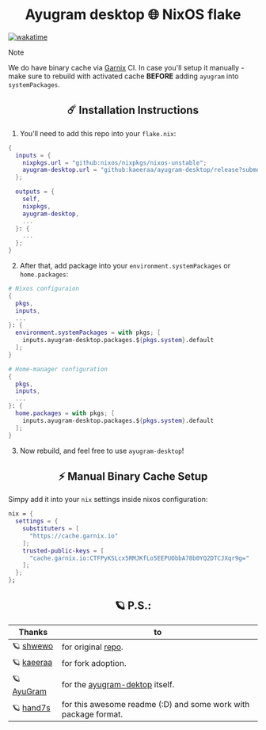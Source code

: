 <h1 align=center>Ayugram desktop 🌐 NixOS flake</h1>

[![wakatime](https://wakatime.com/badge/github/kaeeraa/ayugram-desktop.svg)](https://wakatime.com/badge/github/kaeeraa/ayugram-desktop)

> [!NOTE]
> We do have binary cache via [Garnix](https://garnix.io/) CI. In case you'll setup it manually - make sure to rebuild with activated cache **BEFORE** adding `ayugram` into `systemPackages`.

<h2 align=center>☄️ Installation Instructions</h2> 

  
  1. You'll need to add this repo into your `flake.nix`:

```Nix
{
  inputs = {
    nixpkgs.url = "github:nixos/nixpkgs/nixos-unstable";
    ayugram-desktop.url = "github:kaeeraa/ayugram-desktop/release?submodules=1";
  };

  outputs = {
    self,
    nixpkgs,
    ayugram-desktop,
    ... 
  }: {
    ...
  };
}
```
  2. After that, add package into your `environment.systemPackages` or `home.packages`:
```Nix
# Nixos configuraion
{
  pkgs,
  inputs,
  ...
}: {
  environment.systemPackages = with pkgs; [
    inputs.ayugram-desktop.packages.${pkgs.system}.default
  ];
}
```

```Nix
# Home-manager configuration
{
  pkgs,
  inputs,
  ...
}: {
  home.packages = with pkgs; [
    inputs.ayugram-desktop.packages.${pkgs.system}.default
  ];
}
```
3. Now rebuild, and feel free to use `ayugram-desktop`!


<h2 align=center>⚡ Manual Binary Cache Setup</h2> 

Simpy add it into your `nix` settings inside nixos configuration:
```Nix
nix = {
  settings = {
    substituters = [
      "https://cache.garnix.io"
    ];
    trusted-public-keys = [
      "cache.garnix.io:CTFPyKSLcx5RMJKfLo5EEPUObbA78b0YQ2DTCJXqr9g="
    ];
  };
};
```


<h2 align=center>🪐 P.S.:</h2> 

| Thanks | to |
| - | - |
| 🪐 [shwewo](https://github.com/shwewo)| for original [repo](https://github.com/shwewo/ayugram-desktop).
| 🪐 [kaeeraa](https://github.com/kaeeraa)| for fork adoption.|
| 🪐 [AyuGram](https://github.com/AyuGram)| for the [ayugram-dektop](https://github.com/AyuGram/AyuGramDesktop) itself.|
| 🪐 [hand7s](https://github.com/s0me1newithhands7)| for this awesome readme (:D) and some work with package format.|
